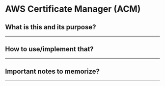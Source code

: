 # AWS Certificate Manager (ACM)

## What is this and its purpose?

---

## How to use/implement that?

---

## Important notes to memorize?

---
